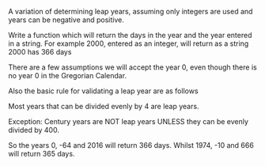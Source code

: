 A variation of determining leap years, assuming only integers are used and years can be negative and positive.

Write a function which will return the days in the year and the year entered in a string.  For example 2000, entered as an integer, will return as a string 2000 has 366 days

There are a few assumptions we will accept the year 0, even though there is no year 0 in the Gregorian Calendar.

Also the basic rule for validating a leap year are as follows

Most years that can be divided evenly by 4 are leap years. 

Exception: Century years are NOT leap years UNLESS they can be evenly divided by 400.

So the years 0, -64 and 2016 will return 366 days.
Whilst 1974, -10 and 666 will return 365 days.
